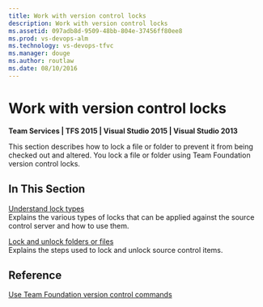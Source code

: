 ```yaml
---
title: Work with version control locks
description: Work with version control locks
ms.assetid: 097adb8d-9509-48bb-804e-37456ff80ee8
ms.prod: vs-devops-alm
ms.technology: vs-devops-tfvc
ms.manager: douge
ms.author: routlaw
ms.date: 08/10/2016
---
```


# Work with version control locks

**Team Services | TFS 2015 | Visual Studio 2015 | Visual Studio 2013**

This section describes how to lock a file or folder to prevent it from being checked out and altered. You lock a file or folder using Team Foundation version control locks.

## In This Section

[Understand lock types](understand-lock-types.md)     
Explains the various types of locks that can be applied against the source control server and how to use them.

[Lock and unlock folders or files](lock-unlock-folders-files.md)     
Explains the steps used to lock and unlock source control items.

## Reference

 [Use Team Foundation version control commands](use-team-foundation-version-control-commands.md) 

